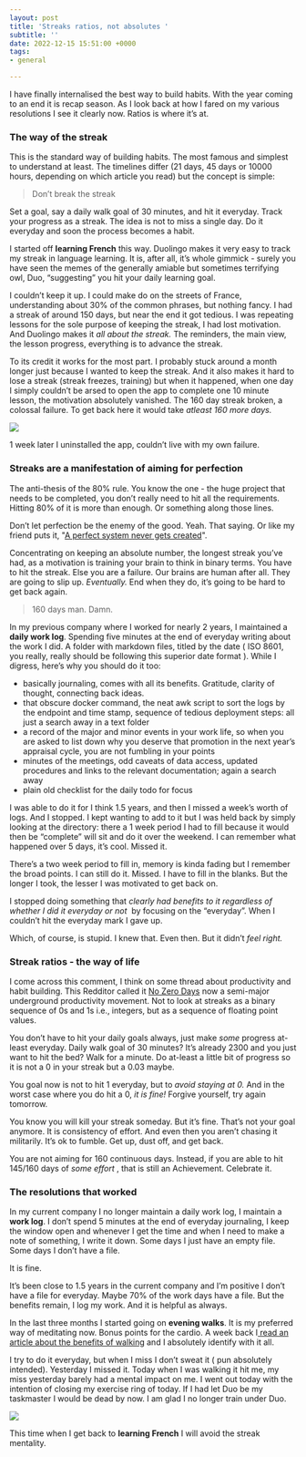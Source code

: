 ```yaml
---
layout: post
title: 'Streaks ratios, not absolutes '
subtitle: ''
date: 2022-12-15 15:51:00 +0000
tags:
- general

---
```


I have finally internalised the best way to build habits. With the year coming to an end it is recap season. As I look back at how I fared on my various resolutions I see it clearly now. Ratios is where it’s at.

### The way of the streak

This is the standard way of building habits. The most famous and simplest to understand at least. The timelines differ (21 days, 45 days or 10000 hours, depending on which article you read) but the concept is simple:

> Don’t break the streak

Set a goal, say a daily walk goal of 30 minutes, and hit it everyday. Track your progress as a streak. The idea is not to miss a single day. Do it everyday and soon the process becomes a habit.

I started off **learning French** this way. Duolingo makes it very easy to track my streak in language learning. It is, after all, it’s whole gimmick - surely you have seen the memes of the generally amiable but sometimes terrifying owl, Duo, “suggesting” you hit your daily learning goal.

I couldn’t keep it up. I could make do on the streets of France, understanding about 30% of the common phrases, but nothing fancy. I had a streak of around 150 days, but near the end it got tedious. I was repeating lessons for the sole purpose of keeping the streak, I had lost motivation. And Duolingo makes it _all about the streak._ The reminders, the main view, the lesson progress, everything is to advance the streak.

To its credit it works for the most part. I probably stuck around a month longer just because I wanted to keep the streak. And it also makes it hard to lose a streak (streak freezes, training) but when it happened, when one day I simply couldn’t be arsed to open the app to complete one 10 minute lesson, the motivation absolutely vanished. The 160 day streak broken, a colossal failure. To get back here it would take _atleast 160 more days._

![](/media/duo_160-1.jpeg)

1 week later I uninstalled the app, couldn’t live with my own failure.

### Streaks are a manifestation of aiming for perfection

The anti-thesis of the 80% rule. You know the one - the huge project that needs to be completed, you don’t really need to hit all the requirements. Hitting 80% of it is more than enough. Or something along those lines.

Don’t let perfection be the enemy of the good. Yeah. That saying. Or like my friend puts it, "[A perfect system never gets created](https://twitter.com/badpallod/status/1603421935664508928)". 

Concentrating on keeping an absolute number, the longest streak you’ve had, as a motivation is training your brain to think in binary terms. You have to hit the streak. Else you are a failure. Our brains are human after all. They are going to slip up. _Eventually._ End when they do, it’s going to be hard to get back again.

> 160 days man. Damn.

In my previous company where I worked for nearly 2 years, I maintained a **daily work log**. Spending five minutes at the end of everyday writing about the work I did. A folder with markdown files, titled by the date ( ISO 8601, you really, really should be following this superior date format ). While I digress, here’s why you should do it too:

* basically journaling, comes with all its benefits. Gratitude, clarity of thought, connecting back ideas.
* that obscure docker command, the neat awk script to sort the logs by the endpoint and time stamp, sequence of tedious deployment steps: all just a search away in a text folder
* a record of the major and minor events in your work life, so when you are asked to list down why you deserve that promotion in the next year’s appraisal cycle, you are not fumbling in your points
* minutes of the meetings, odd caveats of data access, updated procedures and links to the relevant documentation; again a search away
* plain old checklist for the daily todo for focus

I was able to do it for I think 1.5 years, and then I missed a week’s worth of logs. And I stopped. I kept wanting to add to it but I was held back by simply looking at the directory: there a 1 week period I had to fill because it would then be “complete” will sit and do it over the weekend. I can remember what happened over 5 days, it’s cool. Missed it.

There’s a two week period to fill in, memory is kinda fading but I remember the broad points. I can still do it. Missed. I have to fill in the blanks. But the longer I took, the lesser I was motivated to get back on.

I stopped doing something that _clearly had benefits to it regardless of whether I did it everyday or not_  by focusing on the “everyday”. When I couldn’t hit the everyday mark I gave up.

Which, of course, is stupid. I knew that. Even then. But it didn’t _feel right._

### Streak ratios - the way of life

I come across this comment, I think on some thread about productivity and habit building. This Redditor called it [No Zero Days](https://old.reddit.com/r/getdisciplined/comments/1q96b5/deleted_by_user/cdah4af/) now a semi-major underground productivity movement. Not to look at streaks as a binary sequence of 0s and 1s i.e., integers, but as a sequence of floating point values.

You don’t have to hit your daily goals always, just make _some_ progress at-least everyday. Daily walk goal of 30 minutes? It’s already 2300 and you just want to hit the bed? Walk for a minute. Do at-least a little bit of progress so it is not a 0 in your streak but a 0.03 maybe.

You goal now is not to hit 1 everyday, but to _avoid staying at 0._ And in the worst case where you do hit a 0, _it is fine!_ Forgive yourself, try again tomorrow.

You know you will kill your streak someday. But it’s fine. That’s not your goal anymore. It is consistency of effort. And even then you aren’t chasing it militarily. It’s ok to fumble. Get up, dust off, and get back.

You are not aiming for 160 continuous days. Instead, if you are able to hit 145/160 days of _some effort_ , that is still an Achievement. Celebrate it.

### The resolutions that worked

In my current company I no longer maintain a daily work log, I maintain a **work log**. I don’t spend 5 minutes at the end of everyday journaling, I keep the window open and whenever I get the time and when I need to make a note of something, I write it down. Some days I just have an empty file. Some days I don’t have a file.

It is fine.

It’s been close to 1.5 years in the current company and I’m positive I don’t have a file for everyday. Maybe 70% of the work days have a file. But the benefits remain, I log my work. And it is helpful as always.

In the last three months I started going on **evening walks**. It is my preferred way of meditating now. Bonus points for the cardio. A week back I[ read an article about the benefits of walking](https://www.sahilbloom.com/newsletter/the-single-greatest-habit-you-can-build) and I absolutely identify with it all.

I try to do it everyday, but when I miss I don’t sweat it ( pun absolutely intended). Yesterday I missed it. Today when I was walking it hit me, my miss yesterday barely had a mental impact on me. I went out today with the intention of closing my exercise ring of today. If I had let Duo be my taskmaster I would be dead by now. I am glad I no longer train under Duo.

![](/media/walk.jpeg)

This time when I get back to **learning French** I will avoid the streak mentality.